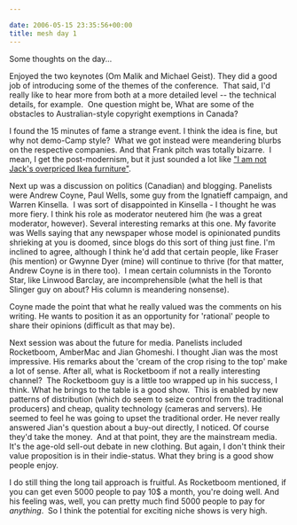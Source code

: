 ```yaml
---

date: 2006-05-15 23:35:56+00:00
title: mesh day 1
---
```


Some thoughts on the day...

Enjoyed the two keynotes (Om Malik and Michael Geist). They did a good job of introducing some of the themes of the conference.  That said, I'd really like to hear more from both at a more detailed level -- the technical details, for example.  One question might be, What are some of the obstacles to Australian-style copyright exemptions in Canada?

I found the 15 minutes of fame a strange event. I think the idea is fine, but why not demo-Camp style?  What we got instead were meandering blurbs on the respective companies. And that Frank pitch was totally bizarre.  I mean, I get the post-modernism, but it just sounded a lot like ["I am not Jack's overpriced Ikea furniture"](http://www.imdb.com/title/tt0137523/).

Next up was a discussion on politics (Canadian) and blogging. Panelists were Andrew Coyne, Paul Wells, some guy from the Ignatieff campaign, and Warren Kinsella.  I was sort of disappointed in Kinsella - I thought he was more fiery. I think his role as moderator neutered him (he was a great moderator, however). Several interesting remarks at this one. My favorite was Wells saying that any newspaper whose model is opinionated pundits shrieking at you is doomed, since blogs do this sort of thing just fine. I'm inclined to agree, although I think he'd add that certain people, like Fraser (his mention) or Gwynne Dyer (mine) will continue to thrive (for that matter, Andrew Coyne is in there too).  I mean certain columnists in the Toronto Star, like Linwood Barclay, are incomprehensible (what the hell is that Slinger guy on about? His column is meandering nonsense).

Coyne made the point that what he really valued was the comments on his writing. He wants to position it as an opportunity for 'rational' people to share their opinions (difficult as that may be).

Next session was about the future for media. Panelists included Rocketboom, AmberMac and Jian Ghomeshi. I thought Jian was the most impressive. His remarks about the 'cream of the crop rising to the top' make a lot of sense. After all, what is Rocketboom if not a really interesting channel?  The Rocketboom guy is a little too wrapped up in his success, I think. What he brings to the table is a good show.  This is enabled by new patterns of distribution (which do seem to seize control from the traditional producers) and cheap, quality technology (cameras and servers). He seemed to feel he was going to upset the traditional order. He never really answered Jian's question about a buy-out directly, I noticed. Of course they'd take the money.  And at that point, they are the mainstream media.  It's the age-old sell-out debate in new clothing. But again, I don't think their value proposition is in their indie-status. What they bring is a good show people enjoy.

I do still thing the long tail approach is fruitful. As Rocketboom mentioned, if you can get even 5000 people to pay 10$ a month, you're doing well. And his feeling was, well, you can pretty much find 5000 people to pay for *anything*.  So I think the potential for exciting niche shows is very high.
